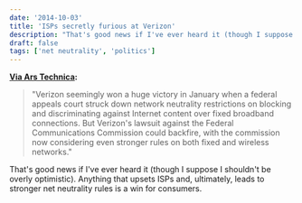 ```yaml
---
date: '2014-10-03'
title: 'ISPs secretly furious at Verizon'
description: "That's good news if I've ever heard it (though I suppose I shouldn't be overly optimistic). Anything that upsets ISPs and, ultimately, leads to stronger net neutrality rules is a win for consumers."
draft: false
tags: ['net neutrality', 'politics']
---
```


**[Via Ars Technica](http://arstechnica.com/tech-policy/2014/10/isps-secretly-furious-at-verizon-scared-of-stronger-net-neutrality-rules/):**

> "Verizon seemingly won a huge victory in January when a federal appeals court struck down network neutrality restrictions on blocking and discriminating against Internet content over fixed broadband connections. But Verizon's lawsuit against the Federal Communications Commission could backfire, with the commission now considering even stronger rules on both fixed and wireless networks."<!-- excerpt -->

That's good news if I've ever heard it (though I suppose I shouldn't be overly optimistic). Anything that upsets ISPs and, ultimately, leads to stronger net neutrality rules is a win for consumers.
